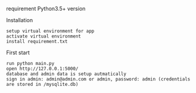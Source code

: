 requirement
	Python3.5+ version


Installation
	
	setup virtual environment for app
	activate virtual environment
	install requirement.txt

	


First start

	run python main.py 
    open http://127.0.0.1:5000/
	database and admin data is setup autmatically
    sign in admin: admin@admin.com or admin, password: admin (credentials are stored in /mysqlite.db)
    

